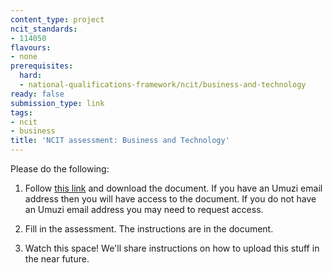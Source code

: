```yaml
---
content_type: project
ncit_standards:
- 114050
flavours:
- none
prerequisites:
  hard: 
  - national-qualifications-framework/ncit/business-and-technology
ready: false
submission_type: link 
tags:
- ncit 
- business
title: 'NCIT assessment: Business and Technology'
---
```


Please do the following:

1. Follow [this link](https://drive.google.com/file/d/1zqo6-oQFmcmM6AAu1IbpTUdwIYjnEv7e/view?usp=sharing) and download the document. If you have an Umuzi email address then you will have access to the document. If you do not have an Umuzi email address you may need to request access.

2. Fill in the assessment. The instructions are in the document. 
   
3. Watch this space! We'll share instructions on how to upload this stuff in the near future.